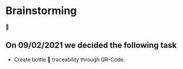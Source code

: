 # Brainstorming 
:mechanical_arm:

## On 09/02/2021 we decided the following task 

- Create bottle :champagne: traceability through QR-Code.
